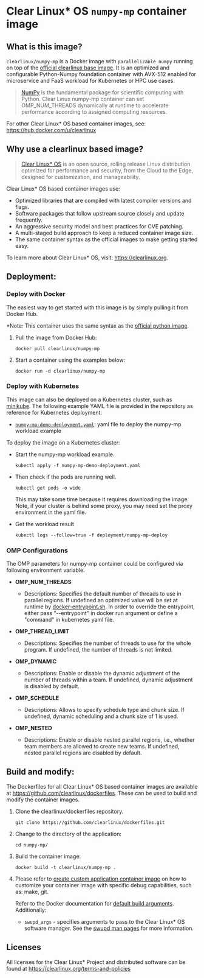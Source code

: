 # Clear Linux* OS `numpy-mp` container image

<!-- Required -->
## What is this image?

`clearlinux/numpy-mp` is a Docker image with `parallelizable numpy` running on top of the
[official clearlinux base image](https://hub.docker.com/_/clearlinux).
It is an optimized and configurable Python-Numpy foundation container with AVX-512 enabled for microservice and FaaS workload for Kubernetes or HPC use cases.

<!-- application introduction -->
> [NumPy](https://numpy.org/) is the fundamental package for scientific computing with Python.
> Clear Linux numpy-mp container can set OMP_NUM_THREADS dynamically at runtime to accelerate
> performance according to assigned computing resources.

For other Clear Linux* OS
based container images, see: https://hub.docker.com/u/clearlinux

## Why use a clearlinux based image?

<!-- CL introduction -->
> [Clear Linux* OS](https://clearlinux.org/) is an open source, rolling release
> Linux distribution optimized for performance and security, from the Cloud to
> the Edge, designed for customization, and manageability.

Clear Linux* OS based container images use:
* Optimized libraries that are compiled with latest compiler versions and
  flags.
* Software packages that follow upstream source closely and update frequently.
* An aggressive security model and best practices for CVE patching.
* A multi-staged build approach to keep a reduced container image size.
* The same container syntax as the official images to make getting started
  easy.

To learn more about Clear Linux* OS, visit: https://clearlinux.org.

<!-- Required -->
## Deployment:

### Deploy with Docker
The easiest way to get started with this image is by simply pulling it from
Docker Hub.

*Note: This container uses the same syntax as the [official python image](https://hub.docker.com/_/python).


1. Pull the image from Docker Hub:
    ```
    docker pull clearlinux/numpy-mp
    ```

2. Start a container using the examples below:

    ```
    docker run -d clearlinux/numpy-mp
    ```
<!-- Optional -->
### Deploy with Kubernetes
This image can also be deployed on a Kubernetes cluster, such as
[minikube](https://kubernetes.io/docs/setup/learning-environment/minikube/). The
following example YAML file is provided in the repository as
reference for Kubernetes deployment:

   * [`numpy-mp-demo-deployment.yaml`](https://github.com/clearlinux/dockerfiles/blob/master/numpy-mp/numpy-mp-demo-deployment.yaml):
     yaml file to deploy the numpy-mp workload example

To deploy the image on a Kubernetes cluster:

   * Start the numpy-mp workload example.
     ```
     kubectl apply -f numpy-mp-demo-deployment.yaml
     ```

   * Then check if the pods are running well.
     ```
     kubectl get pods -o wide
     ```
     This may take some time because it requires downloading the image.
     Note, if your cluster is behind some proxy, you may need set the proxy
     environment in the yaml file.

   * Get the workload result
     ```
     kubectl logs --follow=true -f deployment/numpy-mp-deploy
     ```

### OMP Configurations
The OMP parameters for numpy-mp container could be configured via following environment variable.

* **OMP_NUM_THREADS**
   - Descriptions:
     Specifies the default number of threads to use in parallel regions. If undefined an optimized value will be set at runtime by [docker-entrypoint.sh](https://github.com/clearlinux/dockerfiles/blob/master/numpy-mp/docker-entrypoint.sh). In order to override the entrypoint, either pass "--entrypoint" in docker run argument or define a "command" in kubernetes yaml file.

* **OMP_THREAD_LIMIT**
   - Descriptions:
    Specifies the number of threads to use for the whole program. If undefined, the number of threads is not limited.

* **OMP_DYNAMIC**
   - Descriptions:
     Enable or disable the dynamic adjustment of the number of threads within a team. If undefined, dynamic adjustment is disabled by default.

* **OMP_SCHEDULE**
   - Descriptions:
     Allows to specify schedule type and chunk size. If undefined, dynamic scheduling and a chunk size of 1 is used.

* **OMP_NESTED**
   - Descriptions:
     Enable or disable nested parallel regions, i.e., whether team members are allowed to create new teams. If undefined, nested parallel regions are disabled by default.

<!-- Required -->
## Build and modify:

The Dockerfiles for all Clear Linux* OS based container images are available at
https://github.com/clearlinux/dockerfiles. These can be used to build and
modify the container images.

1. Clone the clearlinux/dockerfiles repository.
    ```
    git clone https://github.com/clearlinux/dockerfiles.git
    ```

2. Change to the directory of the application:
    ```
    cd numpy-mp/
    ```

3. Build the container image:
    ```
    docker build -t clearlinux/numpy-mp .
    ```

4. Please refer to [create custom application container image](https://docs.01.org/clearlinux/latest/guides/maintenance/container-image-modify.html) on how to customize your container image with specific debug capabilities, such as: make, git.

   Refer to the Docker documentation for [default build arguments](https://docs.docker.com/engine/reference/builder/#arg).
   Additionally:

   - `swupd_args` - specifies arguments to pass to the Clear Linux* OS software
     manager. See the [swupd man pages](https://github.com/clearlinux/swupd-client/blob/master/docs/swupd.1.rst#options)
     for more information.

<!-- Required -->
## Licenses

All licenses for the Clear Linux* Project and distributed software can be found
at https://clearlinux.org/terms-and-policies
